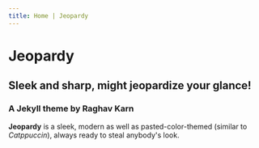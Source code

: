 ```yaml
---
title: Home | Jeopardy
---
```


# Jeopardy
## Sleek and sharp, might jeopardize your glance!
### A Jekyll theme by Raghav Karn

**Jeopardy** is a sleek, modern as well as pasted-color-themed (similar to *Catppuccin*), always ready to steal anybody's look.